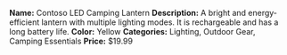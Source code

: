 **Name:** Contoso LED Camping Lantern
**Description:** A bright and energy-efficient lantern with multiple lighting modes. It is rechargeable and has a long battery life.
**Color:** Yellow
**Categories:** Lighting, Outdoor Gear, Camping Essentials
**Price:** $19.99